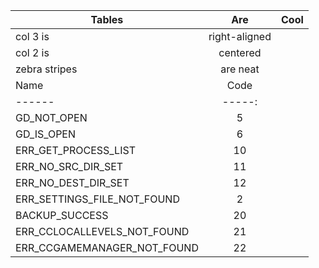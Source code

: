 | Tables        | Are           | Cool  |
| ------------- |:-------------:| -----:|
| col 3 is      | right-aligned |
| col 2 is      | centered      |
| zebra stripes | are neat      |
| Name | Code |
|------|-----:|
| GD_NOT_OPEN | 5 |
| GD_IS_OPEN | 6 |
| ERR_GET_PROCESS_LIST | 10 |
| ERR_NO_SRC_DIR_SET | 11 |
| ERR_NO_DEST_DIR_SET | 12 |
| ERR_SETTINGS_FILE_NOT_FOUND | 2 |
| BACKUP_SUCCESS | 20 |
| ERR_CCLOCALLEVELS_NOT_FOUND | 21 |
| ERR_CCGAMEMANAGER_NOT_FOUND | 22 |